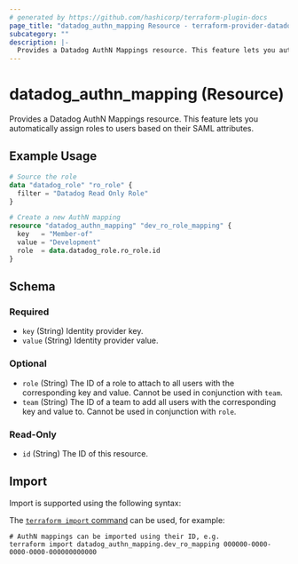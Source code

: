 ```yaml
---
# generated by https://github.com/hashicorp/terraform-plugin-docs
page_title: "datadog_authn_mapping Resource - terraform-provider-datadog"
subcategory: ""
description: |-
  Provides a Datadog AuthN Mappings resource. This feature lets you automatically assign roles to users based on their SAML attributes.
---
```


# datadog_authn_mapping (Resource)

Provides a Datadog AuthN Mappings resource. This feature lets you automatically assign roles to users based on their SAML attributes.

## Example Usage

```terraform
# Source the role
data "datadog_role" "ro_role" {
  filter = "Datadog Read Only Role"
}

# Create a new AuthN mapping
resource "datadog_authn_mapping" "dev_ro_role_mapping" {
  key   = "Member-of"
  value = "Development"
  role  = data.datadog_role.ro_role.id
}
```

<!-- schema generated by tfplugindocs -->
## Schema

### Required

- `key` (String) Identity provider key.
- `value` (String) Identity provider value.

### Optional

- `role` (String) The ID of a role to attach to all users with the corresponding key and value. Cannot be used in conjunction with `team`.
- `team` (String) The ID of a team to add all users with the corresponding key and value to. Cannot be used in conjunction with `role`.

### Read-Only

- `id` (String) The ID of this resource.

## Import

Import is supported using the following syntax:

The [`terraform import` command](https://developer.hashicorp.com/terraform/cli/commands/import) can be used, for example:

```shell
# AuthN mappings can be imported using their ID, e.g.
terraform import datadog_authn_mapping.dev_ro_mapping 000000-0000-0000-0000-000000000000
```
